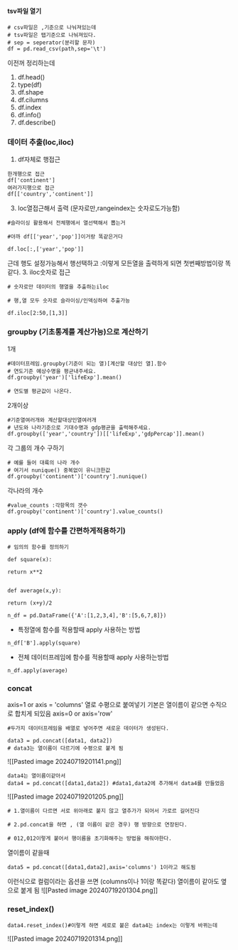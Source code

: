 #### tsv파일 열기
```
# csv파일은 ,기준으로 나눠져있는데 
# tsv파일은 탭기준으로 나눠져있다.
# sep = seperator(분리할 문자)
df = pd.read_csv(path,sep='\t')
```

이전꺼 정리하는데

1. df.head()
2. type(df)
3. df.shape
4. df.cilumns
5. df.index
6. df.info()
7. df.describe()
### 데이터 추출(loc,iloc)
1. df자체로 행접근
```
한개행으로 접근
df['continent']
여러가지행으로 접근
df[['country','continent']]
```
3. loc열접근해서 출력 (문자로만,rangeindex는 숫자로도가능함)
```
#슬라이싱 활용해서 전체행에서 열선택해서 뽑는거

#아까 df[['year','pop']]이거랑 똑같은거다

df.loc[:,['year','pop']]
```
근데 행도 설정가능해서 행선택하고 :이렇게 모든열을 출력하게 되면 첫번째방법이랑 똑같다.
3. iloc숫자로 접근
```
# 숫자로만 데이터의 행열을 추출하는iloc

# 행,열 모두 숫자로 슬라이싱/인덱싱하여 추출가능

df.iloc[2:50,[1,3]]
```



### groupby (기초통계를 계산가능)으로 계산하기

1개
```
#데이터프레임.groupby(기준이 되는 열)[계산할 대상인 열].함수
# 연도기준 예상수명을 평균내주세요.
df.groupby('year')['lifeExp'].mean()

# 연도별 평균값이 나온다.
```
2개이상
```
#기준열여러개와 계산할대상인열여러개
# 년도와 나라기준으로 기대수명과 gdp평균을 출력해주세요.
df.groupby(['year','country'])[['lifeExp','gdpPercap']].mean()
```

 각 그룹의 개수 구하기
```
# 예를 들어 대륙의 나라 개수
# 여기서 nunique() 중복없이 유니크한값
df.groupby('continent')['country'].nunique()
```

각나라의 개수
```
#value_counts :각항목의 갯수
df.groupby('continent')['country'].value_counts()
```
### apply (df에 함수를 간편하게적용하기)

```
# 임의의 함수를 정의하기

def square(x):

return x**2


def average(x,y):

return (x+y)/2
```
```
n_df = pd.DataFrame({'A':[1,2,3,4],'B':[5,6,7,8]})

```

-  특정열에 함수를 적용할때 apply 사용하는 방법
```
n_df['B'].apply(square)
```
- 전체 데이터프레임에 함수를 적용할때 apply 사용하는방법
```
n_df.apply(average)
```

### concat
axis=1 or axis = 'columns' 열로 수평으로 붙여넣기
기본은 열이름이 같으면 수직으로 합치게 되있음  axis=0 or axis='row'
```
#두가지 데이터프레임을 배열로 넣어주면 새로운 데이터가 생성된다.

data3 = pd.concat([data1, data2])
# data3는 열이름이 다르기에 수평으로 붙게 됨 
```
![[Pasted image 20240719201141.png]]


```
data4는 열이름이같아서 
data4 = pd.concat([data1,data2]) #data1,data2에 추가해서 data4를 만들었음
```
![[Pasted image 20240719201205.png]]
```
# 1.열이름이 다르면 서로 위아래로 붙지 않고 열추가가 되어서 가로르 길어진다

# 2.pd.concat을 하면 , (열 이름이 같은 경우) 행 방향으로 연장된다.

# 012,012이렇게 붙어서 행이름을 초기화해주는 방법을 해줘야한다.
```
열이름이 같을때 
```
data5 = pd.concat([data1,data2],axis='columns') 1이라고 해도됨

```
이런식으로 컬럼이라는 옵션을 쓰면 (columns이나 1이랑 똑같다) 열이름이 같아도 옆으로 붙게 됨
![[Pasted image 20240719201304.png]]



### reset_index()
```
data4.reset_index()#이렇게 하면 세로로 붙은 data4는 index는 이렇게 바뀌는데
```
![[Pasted image 20240719201314.png]]


